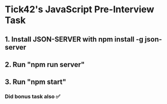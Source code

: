 # Tick42's JavaScript Pre-Interview Task

## 1. Install JSON-SERVER with npm install -g json-server
## 2. Run "npm run server"
## 3. Run "npm start"

### Did bonus task also ✅

